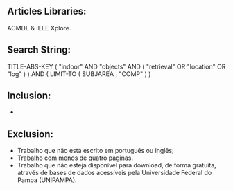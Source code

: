 ## Articles Libraries:

ACMDL & IEEE Xplore.

## Search String:

TITLE-ABS-KEY ( "indoor"  AND  "objects"  AND  ( "retrieval"  OR  "location"  OR  "log" ) )  AND  ( LIMIT-TO ( SUBJAREA ,  "COMP" ) ) 

## Inclusion:

*

## Exclusion:

* Trabalho que não está escrito em português ou inglês;
* Trabalho com menos de quatro paginas.
* Trabalho que não esteja disponível para download, de forma gratuita, através de bases de dados acessíveis pela Universidade Federal do Pampa (UNIPAMPA).

